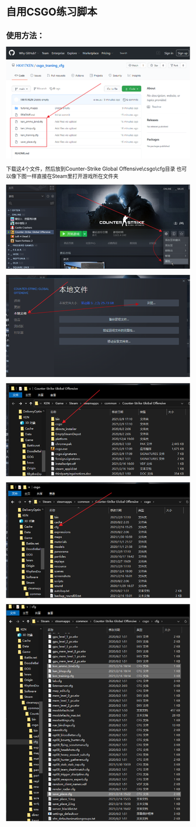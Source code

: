 # 自用CSGO练习脚本

## 使用方法：

![image](https://github.com/HK417KEN/csgo_traning_cfg/blob/main/tutorial_images/0.png?raw=true)

下载这4个文件，然后放到Counter-Strike Global Offensive\csgo\cfg目录
也可以像下图一样直接在Steam里打开游戏所在文件夹

![image](https://github.com/HK417KEN/csgo_traning_cfg/blob/main/tutorial_images/1.png?raw=true)

![image](https://github.com/HK417KEN/csgo_traning_cfg/blob/main/tutorial_images/2.png?raw=true)

![image](https://github.com/HK417KEN/csgo_traning_cfg/blob/main/tutorial_images/3.png?raw=true)

![image](https://github.com/HK417KEN/csgo_traning_cfg/blob/main/tutorial_images/4.png?raw=true)

![image](https://github.com/HK417KEN/csgo_traning_cfg/blob/main/tutorial_images/5.png?raw=true)
